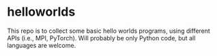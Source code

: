 # helloworlds
This repo is to collect some basic hello worlds programs, using different APIs (i.e., MPI, PyTorch). Will probably be only Python code, but all languages are welcome.
